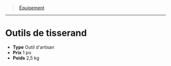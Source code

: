 ﻿---
!EquipmentItem
Type: Outil d'artisan
Price: 1 po
Weight: 2,5 kg
Id: equipment_hd.md#outils-de-tisserand
ParentLink: equipment_hd.md#Équipement
Name: Outils de tisserand
ParentName: Équipement
NameLevel: 1
Attributes:
  Name: Outils de tisserand
  Markdown: >+
    # <!--Name-->Outils de tisserand<!--/Name-->


    - **Type** <!--Type-->Outil d'artisan<!--/Type-->

    - **Prix** <!--Price-->1 po<!--/Price-->

    - **Poids** <!--Weight-->2,5 kg<!--/Weight-->

  Type: Outil d'artisan
  Price: 1 po
  Weight: 2,5 kg
AttributesDictionary: >+
  Name: Outils de tisserand

  Markdown: >+

    # <!--Name-->Outils de tisserand<!--/Name-->





    - **Type** <!--Type-->Outil d'artisan<!--/Type-->



    - **Prix** <!--Price-->1 po<!--/Price-->



    - **Poids** <!--Weight-->2,5 kg<!--/Weight-->



  Type: Outil d'artisan

  Price: 1 po

  Weight: 2,5 kg

---
> [Équipement](hd_equipment.md)

---

# Outils de tisserand

- **Type** Outil d'artisan
- **Prix** 1 po
- **Poids** 2,5 kg

